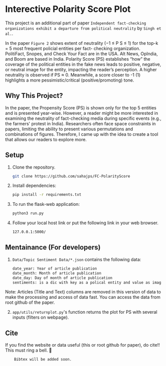 # Interective Polarity Score Plot

This project is an additional part of paper `Independent fact-checking organizations exhibit a departure from political neutrality` by `Singh et al.`. 

In the paper `Figure 2` shows extent of neutrality (−1 ≤ P S ≤ 1) for the top-k = 5 most frequent policial entities per fact- checking organization. PolitiFact, Snopes, and Check Your Fact are in the USA. Alt News, OpIndia, and Boom are based in India. Polarity Score (PS) establishes “how” the coverage of the political entities in the fake news leads to positive, negative, or neutral image for the entity, impacting the reader’s perception. A higher neutrality is observed if PS ≈ 0. Meanwhile, a score closer to -1 (1) highlights a more pessimistic/critical (positive/promoting) tone.

## Why This Project?

In the paper, the Propensity Score (PS) is shown only for the top 5 entities and is presented year-wise. However, a reader might be more interested in examining the neutrality of fact-checking media during specific events (e.g., the farmers' protest in India). Researchers often face space constraints in papers, limiting the ability to present various permutations and combinations of figures. Therefore, I came up with the idea to create a tool that allows our readers to explore more.

## Setup
1. Clone the repository.
   ```sh
   git clone https://github.com/sahajps/FC-PolarityScore
   
2. Install dependencies:
   ```sh
   pip install -r requirements.txt

3. To run the flask-web application:
   ```sh
   python3 run.py
   
4. Follow your local host link or put the following link in your web browser.
   ```sh
   127.0.0.1:5000/
   
## Mentainance (For developers)
1. `Data/Topic Sentiment Data/*.json` contains the following data:
    ```sh
    date_year: Year of article publication
    date_month: Month of article publication
    date_day: Day of month of article publication
    sentiments: is a dic with key as a polical entity and value as image portrayed (say positive or negative !!)
    
Note: Articles (Title and Text) columns are removed in this version of data to make the processing and access of data fast. You can access the data from root github of the paper.
    
2. `app/utils/returnplot.py`'s function returns the plot for PS with several inputs (filters on webpage).

## Cite
If you find the website or data useful (this or root github for paper), do cite!! This must ring a bell. 🔔
```sh
    Bibtex will be added soon.
